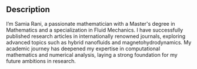 
## Description

I’m Samia Rani, a passionate mathematician with a Master's degree in Mathematics and a specialization in Fluid Mechanics. I have successfully published research articles in internationally renowned journals, exploring advanced topics such as hybrid nanofluids and magnetohydrodynamics. My academic journey has deepened my expertise in computational mathematics and numerical analysis, laying a strong foundation for my future ambitions in research.